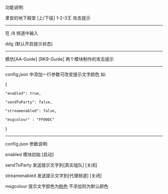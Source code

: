 功能说明:

里安的地下殿堂 [上/下级] 1-2-3王 攻击提示

------------------------------

在 /8 频道中输入

ddg	(默认开启提示状态)

------------------------------

模仿[AA-Guide] [RK9-Guide] 两个模块制作的攻击提示

------------------------------

config.json 中添加一行参数可改变提示文字颜色 如:

{

	"enabled": true,
	
	"sendToParty": false,
	
	"streamenabled": false,
	
	"msgcolour" : "FF00DC"
	
}

------------------------------

config.json 参数说明:

enabled 模块初始 [启动]

sendToParty 发送提示文字到[真实组队] [关闭]

streamenabled 发送提示文字到[代理频道] [关闭]

msgcolour 提示文字颜色为[粉色](FF00DC) 不添加则为默认颜色
